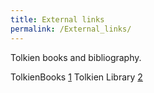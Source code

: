 ```yaml
---
title: External links
permalink: /External_links/
---
```


Tolkien books and bibliography.

TolkienBooks [1](http://www.tolkienbooks.net) Tolkien Library
[2](http://www.tolkienlibrary.com)